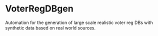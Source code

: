 VoterRegDBgen
=============

Automation for the generation of large scale realistic voter reg DBs with synthetic data based on real world sources.

